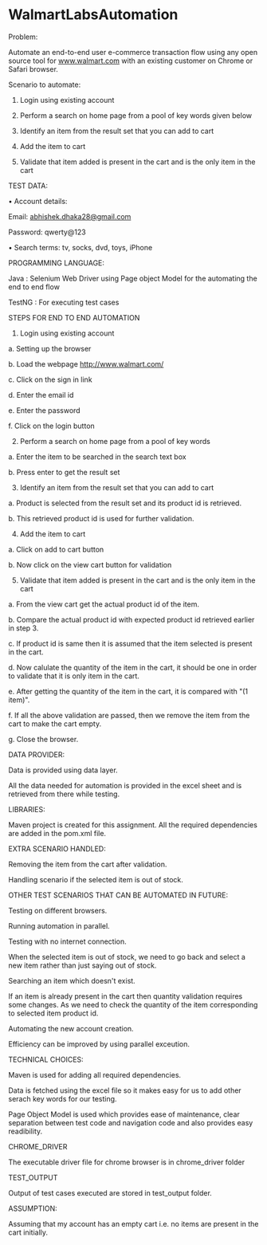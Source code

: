 # WalmartLabsAutomation
Problem:

Automate an end-to-end user e-commerce transaction flow using any open source tool for www.walmart.com with an existing customer 
on Chrome or Safari browser.

Scenario to automate:

1. Login using existing account

2. Perform a search on home page from a pool of key words given below

3. Identify an item from the result set that you can add to cart

4. Add the item to cart

5. Validate that item added is present in the cart and is the only item in the cart



TEST DATA:

• Account details: 
  
  Email: abhishek.dhaka28@gmail.com
  
  Password: qwerty@123
  
• Search terms: tv, socks, dvd, toys, iPhone



PROGRAMMING LANGUAGE:

Java : Selenium Web Driver using Page object Model for the automating the end to end flow

TestNG : For executing test cases


STEPS FOR END TO END AUTOMATION

1. Login using existing account

  a. Setting up the browser
  
  b. Load the webpage http://www.walmart.com/
  
  c. Click on the sign in link
  
  d. Enter the email id
  
  e. Enter the password
  
  f. Click on the login button
  

2. Perform a search on home page from a pool of key words

  a. Enter the item to be searched in the search text box
  
  b. Press enter to get the result set
  
3. Identify an item from the result set that you can add to cart

  a. Product is selected from the result set and its product id is retrieved.
  
  b. This retrieved product id is used for further validation.
  
4. Add the item to cart

  a. Click on add to cart button
  
  b. Now click on the view cart button for validation
  
5. Validate that item added is present in the cart and is the only item in the cart

  a. From the view cart get the actual product id of the item.
  
  b. Compare the actual product id with expected product id retrieved earlier in step 3.
  
  c. If product id is same then it is assumed that the item selected is present in the cart.
  
  d. Now calulate the quantity of the item in the cart, it should be one in order to validate that it is only item in the cart.
  
  e. After getting the quantity of the item in the cart, it is compared with "(1 item)".
  
  f. If all the above validation are passed, then we remove the item from the cart to make the cart empty.
  
  g. Close the browser.

DATA PROVIDER:

Data is provided using data layer.

All the data needed for automation is provided in the excel sheet and is retrieved from there while testing.

  
LIBRARIES:
  
Maven project is created for this assignment. All the required dependencies are added in the pom.xml file.
  
EXTRA SCENARIO HANDLED:

Removing the item from the cart after validation.

Handling scenario if the selected item is out of stock.


OTHER TEST SCENARIOS THAT CAN BE AUTOMATED IN FUTURE:

Testing on different browsers.

Running automation in parallel.

Testing with no internet connection.

When the selected item is out of stock, we need to go back and select a new item rather than just saying out of stock.

Searching an item which doesn't exist.

If an item is already present in the cart then quantity validation requires some changes. As we need to check the quantity
of the item corresponding to selected item product id.

Automating the new account creation.

Efficiency can be improved by using parallel exceution.



TECHNICAL CHOICES:

Maven is used for adding all required dependencies.

Data is fetched using the excel file so it makes easy for us to add other serach key words for our testing.

Page Object Model is used which provides ease of maintenance, clear separation between test code and navigation code and
also provides easy readibility.


CHROME_DRIVER

The executable driver file for chrome browser is in chrome_driver folder

TEST_OUTPUT

Output of test cases executed are stored in test_output folder.

ASSUMPTION:

Assuming that my account has an empty cart i.e. no items are present in the cart initially.


  

